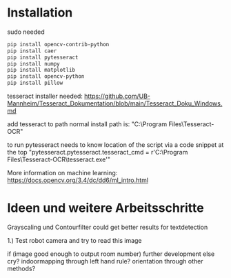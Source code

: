 # Installation

sudo needed
``` bash
pip install opencv-contrib-python
pip install caer
pip install pytesseract
pip install numpy
pip install matplotlib
pip install opencv-python
pip install pillow
```

tesseract installer needed: 
https://github.com/UB-Mannheim/Tesseract_Dokumentation/blob/main/Tesseract_Doku_Windows.md

add tesseract to path
normal install path is: 
"C:\Program Files\Tesseract-OCR"

to run pytesseract needs to know location of the script via a code snippet at the top
"pytesseract.pytesseract.tesseract_cmd = r'C:\Program Files\Tesseract-OCR\tesseract.exe'"

More information on machine learning: 
https://docs.opencv.org/3.4/dc/dd6/ml_intro.html

# Ideen und weitere Arbeitsschritte

Grayscaling und Contourfilter could get better results for textdetection

1.) Test robot camera and try to read this image

if (image good enough to output room number)
    further development
else
    cry?
    indoormapping through left hand rule?
    orientation through other methods?
    

